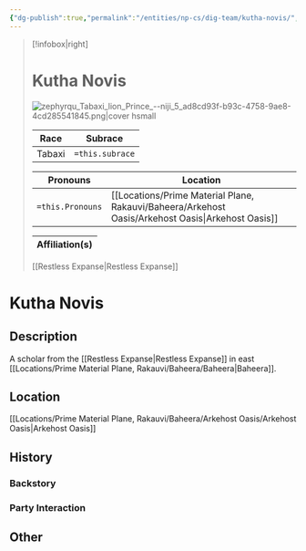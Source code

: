 ```yaml
---
{"dg-publish":true,"permalink":"/entities/np-cs/dig-team/kutha-novis/","tags":["Creature","NPC","DigTeam"]}
---
```



> [!infobox|right]
> # Kutha Novis
> ![zephyrqu_Tabaxi_lion_Prince_--niji_5_ad8cd93f-b93c-4758-9ae8-4cd285541845.png|cover hsmall](/img/user/Images/Creatures/zephyrqu_Tabaxi_lion_Prince_--niji_5_ad8cd93f-b93c-4758-9ae8-4cd285541845.png)
> 
> Race | Subrace |
> ---|---|
> Tabaxi | `=this.subrace` |
> 
> 
> Pronouns|Location| 
> ---|---|
> `=this.Pronouns`|[[Locations/Prime Material Plane, Rakauvi/Baheera/Arkehost Oasis/Arkehost Oasis\|Arkehost Oasis]]|
> 
> Affiliation(s)|
> ---|
> [[Restless Expanse\|Restless Expanse]]






# Kutha Novis

## Description
A scholar from the [[Restless Expanse\|Restless Expanse]] in east [[Locations/Prime Material Plane, Rakauvi/Baheera/Baheera\|Baheera]].
## Location
[[Locations/Prime Material Plane, Rakauvi/Baheera/Arkehost Oasis/Arkehost Oasis\|Arkehost Oasis]]
## History

### Backstory

### Party Interaction

## Other

